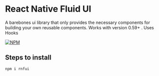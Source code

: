 # React Native Fluid UI
A barebones ui library that only provides the necessary components for building your own reusable components. Works with version 0.59+ . Uses Hooks

[![NPM](https://nodei.co/npm/rnfui.png?downloads=true)](https://nodei.co/npm/rnfui/)

## Steps to install

```javascript
npm i rnfui
```
